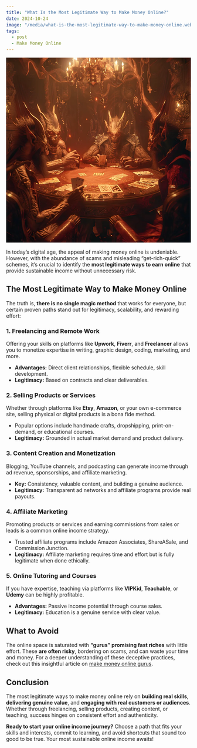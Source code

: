 ```yaml
---
title: "What Is the Most Legitimate Way to Make Money Online?"
date: 2024-10-24
image: "/media/what-is-the-most-legitimate-way-to-make-money-online.webp"
tags:
  - post
  - Make Money Online
---
```


![What Is the Most Legitimate Way to Make Money Online?](/media/what-is-the-most-legitimate-way-to-make-money-online.webp)

In today’s digital age, the appeal of making money online is undeniable. However, with the abundance of scams and misleading “get-rich-quick” schemes, it’s crucial to identify the **most legitimate ways to earn online** that provide sustainable income without unnecessary risk.

## The Most Legitimate Way to Make Money Online

The truth is, **there is no single magic method** that works for everyone, but certain proven paths stand out for legitimacy, scalability, and rewarding effort:

### 1. Freelancing and Remote Work
Offering your skills on platforms like **Upwork**, **Fiverr**, and **Freelancer** allows you to monetize expertise in writing, graphic design, coding, marketing, and more.

- **Advantages:** Direct client relationships, flexible schedule, skill development.
- **Legitimacy:** Based on contracts and clear deliverables.

### 2. Selling Products or Services
Whether through platforms like **Etsy**, **Amazon**, or your own e-commerce site, selling physical or digital products is a bona fide method.

- Popular options include handmade crafts, dropshipping, print-on-demand, or educational courses.
- **Legitimacy:** Grounded in actual market demand and product delivery.

### 3. Content Creation and Monetization
Blogging, YouTube channels, and podcasting can generate income through ad revenue, sponsorships, and affiliate marketing.

- **Key:** Consistency, valuable content, and building a genuine audience.
- **Legitimacy:** Transparent ad networks and affiliate programs provide real payouts.

### 4. Affiliate Marketing
Promoting products or services and earning commissions from sales or leads is a common online income strategy.

- Trusted affiliate programs include Amazon Associates, ShareASale, and Commission Junction.
- **Legitimacy:** Affiliate marketing requires time and effort but is fully legitimate when done ethically.

### 5. Online Tutoring and Courses
If you have expertise, teaching via platforms like **VIPKid**, **Teachable**, or **Udemy** can be highly profitable.

- **Advantages:** Passive income potential through course sales.
- **Legitimacy:** Education is a genuine service with clear value.

## What to Avoid

The online space is saturated with **“gurus” promising fast riches** with little effort. These **are often risky**, bordering on scams, and can waste your time and money. For a deeper understanding of these deceptive practices, check out this insightful article on [make money online gurus](https://supertotallyawesome.com/posts/make-money-online-gurus/).

## Conclusion

The most legitimate ways to make money online rely on **building real skills**, **delivering genuine value**, and **engaging with real customers or audiences**. Whether through freelancing, selling products, creating content, or teaching, success hinges on consistent effort and authenticity.

**Ready to start your online income journey?** Choose a path that fits your skills and interests, commit to learning, and avoid shortcuts that sound too good to be true. Your most sustainable online income awaits!

